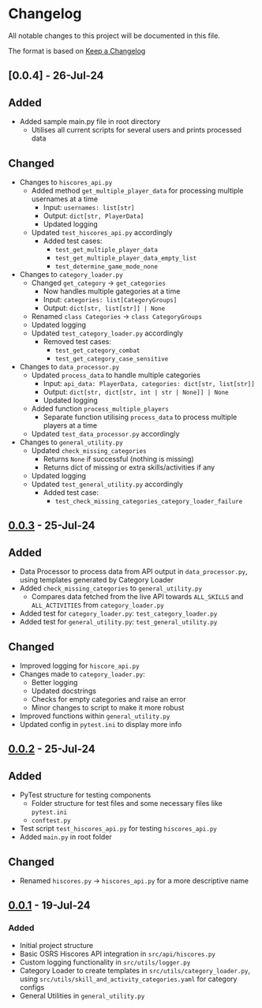# Changelog
All notable changes to this project will be documented in this file.

The format is based on [Keep a Changelog](https://keepachangelog.com/en/1.1.0/)

## [0.0.4] - 26-Jul-24

## Added

- Added sample main.py file in root directory
    - Utilises all current scripts for several users and prints processed data

## Changed

- Changes to `hiscores_api.py`
    - Added method `get_multiple_player_data` for processing multiple usernames at a time
        - Input: `usernames: list[str]`
        - Output: `dict[str, PlayerData]`
        - Updated logging
    - Updated `test_hiscores_api.py` accordingly
        - Added test cases:
            - `test_get_multiple_player_data`
            - `test_get_multiple_player_data_empty_list`
            - `test_determine_game_mode_none`
- Changes to `category_loader.py`
    - Changed `get_category` -> `get_categories`
        - Now handles multiple gategories at a time
        - Input: `categories: list[CategoryGroups]`
        - Output: `dict[str, list[str]] | None`
    - Renamed `class Categories` -> `class CategoryGroups`
    - Updated logging
    - Updated `test_category_loader.py` accordingly
        - Removed test cases:
            - `test_get_category_combat`
            - `test_get_category_case_sensitive`
- Changes to `data_processor.py`
    - Updated `process_data` to handle multiple categories
        - Input: `api_data: PlayerData, categories: dict[str, list[str]]`
        - Output: `dict[str, dict[str, int | str | None]] | None`
        - Updated logging
    - Added function `process_multiple_players`
        - Separate function utilising `process_data` to process multiple players at a time
    - Updated `test_data_processor.py` accordingly
- Changes to `general_utility.py`
    - Updated `check_missing_categories`
        - Returns `None` if successful (nothing is missing)
        - Returns dict of missing or extra skills/activities if any
    - Updated logging
    - Updated `test_general_utility.py` accordingly
        - Added test case:
            - `test_check_missing_categories_category_loader_failure`

## [0.0.3] - 25-Jul-24

## Added
- Data Processor to process data from API output in `data_processor.py`, using templates generated by Category Loader
- Added `check_missing_categories` to `general_utility.py`
    - Compares data fetched from the live API towards `ALL_SKILLS` and `ALL_ACTIVITIES` from `category_loader.py`
- Added test for `category_loader.py`: `test_category_loader.py`
- Added test for `general_utility.py`: `test_general_utility.py`

## Changed
- Improved logging for `hiscore_api.py`
- Changes made to `category_loader.py`:
    - Better logging
    - Updated docstrings
    - Checks for empty categories and raise an error
    - Minor changes to script to make it more robust
- Improved functions within `general_utility.py`
- Updated config in `pytest.ini` to display more info

## [0.0.2] - 25-Jul-24

## Added

- PyTest structure for testing components
    - Folder structure for test files and some necessary files like `pytest.ini`
    - `conftest.py`
- Test script `test_hiscores_api.py` for testing `hiscores_api.py`
- Added `main.py` in root folder

## Changed

- Renamed `hiscores.py` -> `hiscores_api.py` for a more descriptive name

## [0.0.1] - 19-Jul-24

### Added

- Initial project structure
- Basic OSRS Hiscores API integration in `src/api/hiscores.py`
- Custom logging functionality in `src/utils/logger.py`
- Category Loader to create templates in `src/utils/category_loader.py`, using `src/utils/skill_and_activity_categories.yaml` for category configs
- General Utilities in `general_utility.py`

[0.0.3]: https://github.com/Yokamin/osrs-hiscores-analysis/releases/tag/v0.0.4
[0.0.3]: https://github.com/Yokamin/osrs-hiscores-analysis/releases/tag/v0.0.3
[0.0.2]: https://github.com/Yokamin/osrs-hiscores-analysis/releases/tag/v0.0.2
[0.0.1]: https://github.com/Yokamin/osrs-hiscores-analysis/releases/tag/v0.0.1